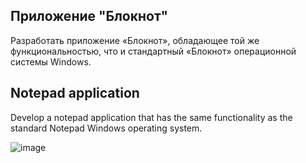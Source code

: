 ## Приложение "Блокнот"

Разработать приложение «Блокнот», обладающее той же
функциональностью, что и стандартный «Блокнот»
операционной системы Windows.

## Notepad application

Develop a notepad application that has the same
functionality as the standard Notepad
Windows operating system.

![image](https://user-images.githubusercontent.com/65856963/210759911-626ddf61-6ccc-4fe2-ad48-6bce6d80d07e.png)
